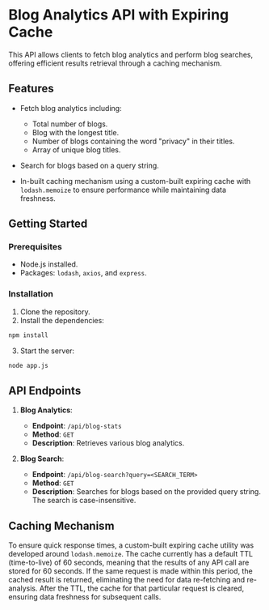 # Blog Analytics API with Expiring Cache

This API allows clients to fetch blog analytics and perform blog searches, offering efficient results retrieval through a caching mechanism.

## Features

- Fetch blog analytics including:
  - Total number of blogs.
  - Blog with the longest title.
  - Number of blogs containing the word "privacy" in their titles.
  - Array of unique blog titles.
  
- Search for blogs based on a query string.
  
- In-built caching mechanism using a custom-built expiring cache with `lodash.memoize` to ensure performance while maintaining data freshness.

## Getting Started

### Prerequisites

- Node.js installed.
- Packages: `lodash`, `axios`, and `express`.

### Installation

1. Clone the repository.
2. Install the dependencies:
```bash
npm install
```
3. Start the server:
```bash
node app.js
```

## API Endpoints

1. **Blog Analytics**: 
   - **Endpoint**: `/api/blog-stats`
   - **Method**: `GET`
   - **Description**: Retrieves various blog analytics.
   
2. **Blog Search**:
   - **Endpoint**: `/api/blog-search?query=<SEARCH_TERM>`
   - **Method**: `GET`
   - **Description**: Searches for blogs based on the provided query string. The search is case-insensitive.
   
## Caching Mechanism

To ensure quick response times, a custom-built expiring cache utility was developed around `lodash.memoize`. The cache currently has a default TTL (time-to-live) of 60 seconds, meaning that the results of any API call are stored for 60 seconds. If the same request is made within this period, the cached result is returned, eliminating the need for data re-fetching and re-analysis. After the TTL, the cache for that particular request is cleared, ensuring data freshness for subsequent calls.


